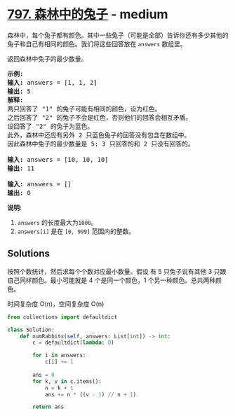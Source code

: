 # [797. 森林中的兔子](https://leetcode-cn.com/problems/rabbits-in-forest/) - medium

<p>森林中，每个兔子都有颜色。其中一些兔子（可能是全部）告诉你还有多少其他的兔子和自己有相同的颜色。我们将这些回答放在&nbsp;<code>answers</code>&nbsp;数组里。</p>

<p>返回森林中兔子的最少数量。</p>

<pre>
<strong>示例:</strong>
<strong>输入:</strong> answers = [1, 1, 2]
<strong>输出:</strong> 5
<strong>解释:</strong>
两只回答了 &quot;1&quot; 的兔子可能有相同的颜色，设为红色。
之后回答了 &quot;2&quot; 的兔子不会是红色，否则他们的回答会相互矛盾。
设回答了 &quot;2&quot; 的兔子为蓝色。
此外，森林中还应有另外 2 只蓝色兔子的回答没有包含在数组中。
因此森林中兔子的最少数量是 5: 3 只回答的和 2 只没有回答的。

<strong>输入:</strong> answers = [10, 10, 10]
<strong>输出:</strong> 11

<strong>输入:</strong> answers = []
<strong>输出:</strong> 0
</pre>

<p><strong>说明:</strong></p>

<ol>
	<li><code>answers</code>&nbsp;的长度最大为<code>1000</code>。</li>
	<li><code>answers[i]</code>&nbsp;是在&nbsp;<code>[0, 999]</code>&nbsp;范围内的整数。</li>
</ol>


## Solutions

按照个数统计，然后求每个个数对应最小数量。假设 有 5 只兔子说有其他 3 只跟自己同样颜色。最小可能就是 4 个是同一个颜色，1 个另一种颜色。总共两种颜色。

时间复杂度 O(n)，空间复杂度 O(n)

```py
from collections import defaultdict

class Solution:
    def numRabbits(self, answers: List[int]) -> int:
        c = defaultdict(lambda: 0)

        for i in answers:
            c[i] += 1
        
        ans = 0
        for k, v in c.items():
            n = k + 1
            ans += n * ((v - 1) // n + 1)

        return ans
```
